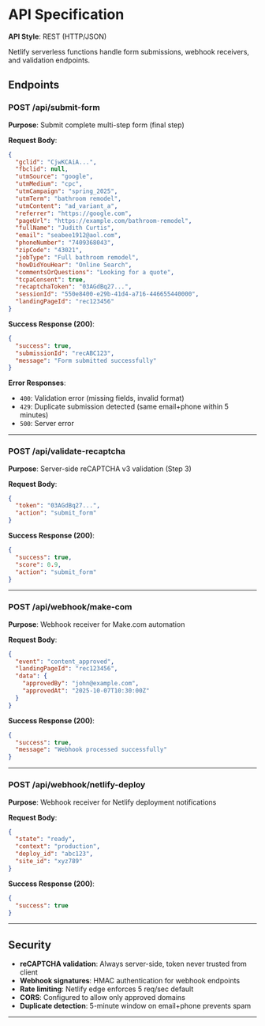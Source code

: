 # API Specification

**API Style**: REST (HTTP/JSON)

Netlify serverless functions handle form submissions, webhook receivers, and validation endpoints.

## Endpoints

### POST /api/submit-form

**Purpose**: Submit complete multi-step form (final step)

**Request Body**:
```json
{
  "gclid": "CjwKCAiA...",
  "fbclid": null,
  "utmSource": "google",
  "utmMedium": "cpc",
  "utmCampaign": "spring_2025",
  "utmTerm": "bathroom remodel",
  "utmContent": "ad_variant_a",
  "referrer": "https://google.com",
  "pageUrl": "https://example.com/bathroom-remodel",
  "fullName": "Judith Curtis",
  "email": "seabee1912@aol.com",
  "phoneNumber": "7409368043",
  "zipCode": "43021",
  "jobType": "Full bathroom remodel",
  "howDidYouHear": "Online Search",
  "commentsOrQuestions": "Looking for a quote",
  "tcpaConsent": true,
  "recaptchaToken": "03AGdBq27...",
  "sessionId": "550e8400-e29b-41d4-a716-446655440000",
  "landingPageId": "rec123456"
}
```

**Success Response (200)**:
```json
{
  "success": true,
  "submissionId": "recABC123",
  "message": "Form submitted successfully"
}
```

**Error Responses**:
- `400`: Validation error (missing fields, invalid format)
- `429`: Duplicate submission detected (same email+phone within 5 minutes)
- `500`: Server error

---

### POST /api/validate-recaptcha

**Purpose**: Server-side reCAPTCHA v3 validation (Step 3)

**Request Body**:
```json
{
  "token": "03AGdBq27...",
  "action": "submit_form"
}
```

**Success Response (200)**:
```json
{
  "success": true,
  "score": 0.9,
  "action": "submit_form"
}
```

---

### POST /api/webhook/make-com

**Purpose**: Webhook receiver for Make.com automation

**Request Body**:
```json
{
  "event": "content_approved",
  "landingPageId": "rec123456",
  "data": {
    "approvedBy": "john@example.com",
    "approvedAt": "2025-10-07T10:30:00Z"
  }
}
```

**Success Response (200)**:
```json
{
  "success": true,
  "message": "Webhook processed successfully"
}
```

---

### POST /api/webhook/netlify-deploy

**Purpose**: Webhook receiver for Netlify deployment notifications

**Request Body**:
```json
{
  "state": "ready",
  "context": "production",
  "deploy_id": "abc123",
  "site_id": "xyz789"
}
```

**Success Response (200)**:
```json
{
  "success": true
}
```

---

## Security

- **reCAPTCHA validation**: Always server-side, token never trusted from client
- **Webhook signatures**: HMAC authentication for webhook endpoints
- **Rate limiting**: Netlify edge enforces 5 req/sec default
- **CORS**: Configured to allow only approved domains
- **Duplicate detection**: 5-minute window on email+phone prevents spam

---

